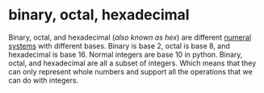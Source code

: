 # binary, octal, hexadecimal

Binary, octal, and hexadecimal (_also known as hex_) are different [numeral systems][numeral-systems] with different bases.
Binary is base 2, octal is base 8, and hexadecimal is base 16.
Normal integers are base 10 in python.
Binary, octal, and hexadecimal are all a subset of integers.
Which means that they can only represent whole numbers and support all the operations that we can do with integers.

[numeral-systems]: https://en.wikipedia.org/wiki/Numeral_system
